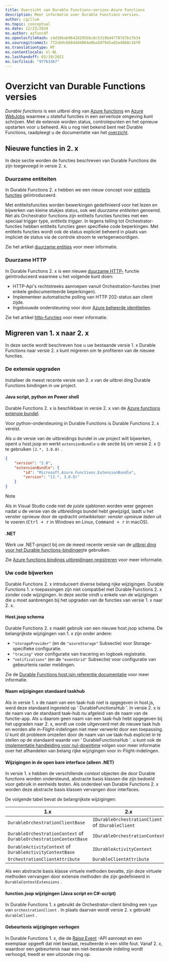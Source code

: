 ```yaml
---
title: Overzicht van Durable Functions-versies-Azure Functions
description: Meer informatie over Durable Functions-versies.
author: cgillum
ms.topic: conceptual
ms.date: 12/23/2020
ms.author: azfuncdf
ms.openlocfilehash: c4d10bab06428295bbc8c5319bd47787d7b1fb34
ms.sourcegitcommit: 772eb9c6684dd4864e0ba507945a83e48b8c16f0
ms.translationtype: MT
ms.contentlocale: nl-NL
ms.lasthandoff: 03/19/2021
ms.locfileid: "97763367"
---
```

# <a name="durable-functions-versions-overview"></a>Overzicht van Durable Functions versies

*Durable functions* is een uitbrei ding van [Azure functions](../functions-overview.md) en [Azure WebJobs](../../app-service/webjobs-create.md) waarmee u stateful functies in een serverloze omgeving kunt schrijven. Met de extensie worden status, controlepunten en het opnieuw opstarten voor u beheerd. Als u nog niet bekend bent met Durable Functions, raadpleegt u de documentatie van het [overzicht](durable-functions-overview.md).

## <a name="new-features-in-2x"></a>Nieuwe functies in 2. x

In deze sectie worden de functies beschreven van Durable Functions die zijn toegevoegd in versie 2. x.

### <a name="durable-entities"></a>Duurzame entiteiten

In Durable Functions 2. x hebben we een nieuw concept voor [entiteits functies](durable-functions-entities.md) geïntroduceerd.

Met entiteitsfuncties worden bewerkingen gedefinieerd voor het lezen en bijwerken van kleine stukjes status, ook wel *duurzame entiteiten* genoemd. Net als Orchestrator functions zijn entiteits functies functies met een speciaal trigger type, *entiteits trigger*. In tegens telling tot Orchestrator-functies hebben entiteits functies geen specifieke code beperkingen. Met entiteits functies wordt ook de status expliciet beheerd in plaats van impliciet de status via de controle stroom te vertegenwoordigen.

Zie het artikel [duurzame entities](durable-functions-entities.md) voor meer informatie.

### <a name="durable-http"></a>Duurzame HTTP

In Durable Functions 2. x is een nieuwe [duurzame HTTP-](durable-functions-http-features.md#consuming-http-apis) functie geïntroduceerd waarmee u het volgende kunt doen:

* HTTP-Api's rechtstreeks aanroepen vanuit Orchestration-functies (met enkele gedocumenteerde beperkingen).
* Implementeer automatische polling van HTTP 202-status aan client zijde.
* Ingebouwde ondersteuning voor door [Azure beheerde identiteiten](../../active-directory/managed-identities-azure-resources/overview.md).

Zie het artikel [http-functies](durable-functions-http-features.md#consuming-http-apis) voor meer informatie.

## <a name="migrate-from-1x-to-2x"></a>Migreren van 1. x naar 2. x

In deze sectie wordt beschreven hoe u uw bestaande versie 1. x Durable Functions naar versie 2. x kunt migreren om te profiteren van de nieuwe functies.

### <a name="upgrade-the-extension"></a>De extensie upgraden

Installeer de meest recente versie van 2. x van de uitbrei ding Durable Functions bindingen in uw project.

#### <a name="javascript-python-and-powershell"></a>Java script, python en Power shell

Durable Functions 2. x is beschikbaar in versie 2. x van de [Azure functions extensie bundel](../functions-bindings-register.md#extension-bundles).

Voor python-ondersteuning in Durable Functions is Durable Functions 2. x vereist.

Als u de versie van de uitbreidings bundel in uw project wilt bijwerken, opent u host.jsop en werkt `extensionBundle` u de sectie bij om versie 2. x () te gebruiken `[2.*, 3.0.0)` .

```json
{
    "version": "2.0",
    "extensionBundle": {
        "id": "Microsoft.Azure.Functions.ExtensionBundle",
        "version": "[2.*, 3.0.0)"
    }
}
```

> [!NOTE]
> Als in Visual Studio code niet de juiste sjablonen worden weer gegeven nadat u de versie van de uitbreidings bundel hebt gewijzigd, laadt u het venster opnieuw door de opdracht *ontwikkelaar: venster opnieuw laden* uit te voeren (<kbd>Ctrl + r</kbd> in Windows en Linux, <kbd>Command + r</kbd> in macOS).

#### <a name="net"></a>.NET

Werk uw .NET-project bij om de meest recente versie van de [uitbrei ding voor het Durable functions-bindingen](https://www.nuget.org/packages/Microsoft.Azure.WebJobs.Extensions.DurableTask)te gebruiken.

Zie [Azure functions bindings uitbreidingen registreren](../functions-bindings-register.md#local-csharp) voor meer informatie.

### <a name="update-your-code"></a>Uw code bijwerken

Durable Functions 2. x introduceert diverse belang rijke wijzigingen. Durable Functions 1. x-toepassingen zijn niet compatibel met Durable Functions 2. x zonder code wijzigingen. In deze sectie vindt u enkele van de wijzigingen die u moet aanbrengen bij het upgraden van de functies van versie 1. x naar 2. x.

#### <a name="hostjson-schema"></a>Host.jsop schema

Durable Functions 2. x maakt gebruik van een nieuwe host.jsop schema. De belangrijkste wijzigingen van 1. x zijn onder andere:

* `"storageProvider"` (en de `"azureStorage"` Subsectie) voor Storage-specifieke configuratie.
* `"tracing"` voor configuratie van tracering en logboek registratie.
* `"notifications"` (en de `"eventGrid"` Subsectie) voor configuratie van gebeurtenis raster meldingen.

Zie de [Durable Functions host.jsin referentie documentatie](durable-functions-bindings.md#durable-functions-2-0-host-json) voor meer informatie.

#### <a name="default-taskhub-name-changes"></a>Naam wijzigingen standaard taskhub

Als in versie 1. x de naam van een taak-hub niet is opgegeven in host.js, werd deze standaard ingesteld op ' DurableFunctionsHub '. In versie 2. x is de naam van de standaard taak-hub nu afgeleid van de naam van de functie-app. Als u daarom geen naam van een taak-hub hebt opgegeven bij het upgraden naar 2. x, wordt uw code uitgevoerd met de nieuwe taak hub en worden alle in-Flight-indelingen niet meer verwerkt door een toepassing. U kunt dit probleem omzeilen door de naam van uw taak-hub expliciet in te stellen op de standaard waarde van ' DurableFunctionsHub '. u kunt ook de [implementatie handleiding voor nul-downtime](durable-functions-zero-downtime-deployment.md) volgen voor meer informatie over het afhandelen van belang rijke wijzigingen voor in-Flight-indelingen.

#### <a name="public-interface-changes-net-only"></a>Wijzigingen in de open bare interface (alleen .NET)

In versie 1. x hebben de verschillende _context_ objecten die door Durable functions worden ondersteund, abstracte basis klassen die zijn bedoeld voor gebruik in eenheids testen. Als onderdeel van Durable Functions 2. x worden deze abstracte basis klassen vervangen door interfaces.

De volgende tabel bevat de belangrijkste wijzigingen:

| 1.x | 2.x |
|----------|----------|
| `DurableOrchestrationClientBase` | `IDurableOrchestrationClient` of `IDurableClient` |
| `DurableOrchestrationContext` of `DurableOrchestrationContextBase` | `IDurableOrchestrationContext` |
| `DurableActivityContext` of `DurableActivityContextBase` | `IDurableActivityContext` |
| `OrchestrationClientAttribute` | `DurableClientAttribute` |

Als een abstracte basis klasse virtuele methoden bevatte, zijn deze virtuele methoden vervangen door extensie methoden die zijn gedefinieerd in `DurableContextExtensions` .

#### <a name="functionjson-changes-javascript-and-c-script"></a>function.jsop wijzigingen (Java script en C#-script)

In Durable Functions 1. x gebruikt de Orchestrator-client binding een `type` van `orchestrationClient` . In plaats daarvan wordt versie 2. x gebruikt `durableClient` .

#### <a name="raise-event-changes"></a>Gebeurtenis wijzigingen verhogen

In Durable Functions 1. x, die de [Raise Event](durable-functions-external-events.md#send-events) -API aanroept en een exemplaar opgeeft dat niet bestaat, resulteerde in een stille fout. Vanaf 2. x, waardoor een gebeurtenis naar een niet-bestaande indeling wordt verhoogd, treedt er een uitzonde ring op.
